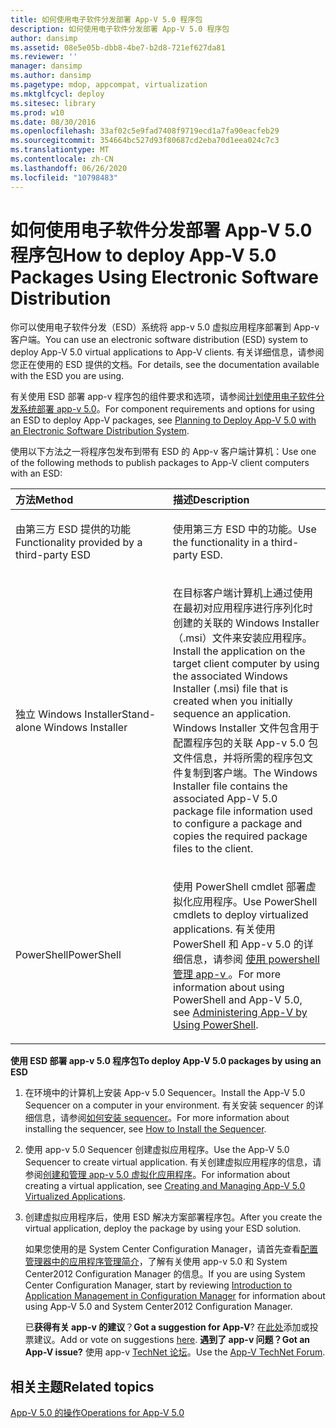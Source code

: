 ```yaml
---
title: 如何使用电子软件分发部署 App-V 5.0 程序包
description: 如何使用电子软件分发部署 App-V 5.0 程序包
author: dansimp
ms.assetid: 08e5e05b-dbb8-4be7-b2d8-721ef627da81
ms.reviewer: ''
manager: dansimp
ms.author: dansimp
ms.pagetype: mdop, appcompat, virtualization
ms.mktglfcycl: deploy
ms.sitesec: library
ms.prod: w10
ms.date: 08/30/2016
ms.openlocfilehash: 33af02c5e9fad7408f9719ecd1a7fa90eacfeb29
ms.sourcegitcommit: 354664bc527d93f80687cd2eba70d1eea024c7c3
ms.translationtype: MT
ms.contentlocale: zh-CN
ms.lasthandoff: 06/26/2020
ms.locfileid: "10798483"
---
```

# <span data-ttu-id="1b7b7-103">如何使用电子软件分发部署 App-V 5.0 程序包</span><span class="sxs-lookup"><span data-stu-id="1b7b7-103">How to deploy App-V 5.0 Packages Using Electronic Software Distribution</span></span>


<span data-ttu-id="1b7b7-104">你可以使用电子软件分发（ESD）系统将 app-v 5.0 虚拟应用程序部署到 App-v 客户端。</span><span class="sxs-lookup"><span data-stu-id="1b7b7-104">You can use an electronic software distribution (ESD) system to deploy App-V 5.0 virtual applications to App-V clients.</span></span> <span data-ttu-id="1b7b7-105">有关详细信息，请参阅您正在使用的 ESD 提供的文档。</span><span class="sxs-lookup"><span data-stu-id="1b7b7-105">For details, see the documentation available with the ESD you are using.</span></span>

<span data-ttu-id="1b7b7-106">有关使用 ESD 部署 app-v 程序包的组件要求和选项，请参阅[计划使用电子软件分发系统部署 app-v 5.0](planning-to-deploy-app-v-50-with-an-electronic-software-distribution-system.md)。</span><span class="sxs-lookup"><span data-stu-id="1b7b7-106">For component requirements and options for using an ESD to deploy App-V packages, see [Planning to Deploy App-V 5.0 with an Electronic Software Distribution System](planning-to-deploy-app-v-50-with-an-electronic-software-distribution-system.md).</span></span>

<span data-ttu-id="1b7b7-107">使用以下方法之一将程序包发布到带有 ESD 的 App-v 客户端计算机：</span><span class="sxs-lookup"><span data-stu-id="1b7b7-107">Use one of the following methods to publish packages to App-V client computers with an ESD:</span></span>

<table>
<colgroup>
<col width="50%" />
<col width="50%" />
</colgroup>
<thead>
<tr class="header">
<th align="left"><span data-ttu-id="1b7b7-108">方法</span><span class="sxs-lookup"><span data-stu-id="1b7b7-108">Method</span></span></th>
<th align="left"><span data-ttu-id="1b7b7-109">描述</span><span class="sxs-lookup"><span data-stu-id="1b7b7-109">Description</span></span></th>
</tr>
</thead>
<tbody>
<tr class="odd">
<td align="left"><p><span data-ttu-id="1b7b7-110">由第三方 ESD 提供的功能</span><span class="sxs-lookup"><span data-stu-id="1b7b7-110">Functionality provided by a third-party ESD</span></span></p></td>
<td align="left"><p><span data-ttu-id="1b7b7-111">使用第三方 ESD 中的功能。</span><span class="sxs-lookup"><span data-stu-id="1b7b7-111">Use the functionality in a third-party ESD.</span></span></p></td>
</tr>
<tr class="even">
<td align="left"><p><span data-ttu-id="1b7b7-112">独立 Windows Installer</span><span class="sxs-lookup"><span data-stu-id="1b7b7-112">Stand-alone Windows Installer</span></span></p></td>
<td align="left"><p><span data-ttu-id="1b7b7-113">在目标客户端计算机上通过使用在最初对应用程序进行序列化时创建的关联的 Windows Installer （.msi）文件来安装应用程序。</span><span class="sxs-lookup"><span data-stu-id="1b7b7-113">Install the application on the target client computer by using the associated Windows Installer (.msi) file that is created when you initially sequence an application.</span></span> <span data-ttu-id="1b7b7-114">Windows Installer 文件包含用于配置程序包的关联 App-v 5.0 包文件信息，并将所需的程序包文件复制到客户端。</span><span class="sxs-lookup"><span data-stu-id="1b7b7-114">The Windows Installer file contains the associated App-V 5.0 package file information used to configure a package and copies the required package files to the client.</span></span></p></td>
</tr>
<tr class="odd">
<td align="left"><p><span data-ttu-id="1b7b7-115">PowerShell</span><span class="sxs-lookup"><span data-stu-id="1b7b7-115">PowerShell</span></span></p></td>
<td align="left"><p><span data-ttu-id="1b7b7-116">使用 PowerShell cmdlet 部署虚拟化应用程序。</span><span class="sxs-lookup"><span data-stu-id="1b7b7-116">Use PowerShell cmdlets to deploy virtualized applications.</span></span> <span data-ttu-id="1b7b7-117">有关使用 PowerShell 和 App-v 5.0 的详细信息，请参阅 <a href="administering-app-v-by-using-powershell.md" data-raw-source="[Administering App-V by Using PowerShell](administering-app-v-by-using-powershell.md)"> 使用 powershell 管理 app-v </a> 。</span><span class="sxs-lookup"><span data-stu-id="1b7b7-117">For more information about using PowerShell and App-V 5.0, see <a href="administering-app-v-by-using-powershell.md" data-raw-source="[Administering App-V by Using PowerShell](administering-app-v-by-using-powershell.md)">Administering App-V by Using PowerShell</a>.</span></span></p></td>
</tr>
</tbody>
</table>

 

**<span data-ttu-id="1b7b7-118">使用 ESD 部署 app-v 5.0 程序包</span><span class="sxs-lookup"><span data-stu-id="1b7b7-118">To deploy App-V 5.0 packages by using an ESD</span></span>**

1.  <span data-ttu-id="1b7b7-119">在环境中的计算机上安装 App-v 5.0 Sequencer。</span><span class="sxs-lookup"><span data-stu-id="1b7b7-119">Install the App-V 5.0 Sequencer on a computer in your environment.</span></span> <span data-ttu-id="1b7b7-120">有关安装 sequencer 的详细信息，请参阅[如何安装 sequencer](how-to-install-the-sequencer-beta-gb18030.md)。</span><span class="sxs-lookup"><span data-stu-id="1b7b7-120">For more information about installing the sequencer, see [How to Install the Sequencer](how-to-install-the-sequencer-beta-gb18030.md).</span></span>

2.  <span data-ttu-id="1b7b7-121">使用 app-v 5.0 Sequencer 创建虚拟应用程序。</span><span class="sxs-lookup"><span data-stu-id="1b7b7-121">Use the App-V 5.0 Sequencer to create virtual application.</span></span> <span data-ttu-id="1b7b7-122">有关创建虚拟应用程序的信息，请参阅[创建和管理 app-v 5.0 虚拟化应用程序](creating-and-managing-app-v-50-virtualized-applications.md)。</span><span class="sxs-lookup"><span data-stu-id="1b7b7-122">For information about creating a virtual application, see [Creating and Managing App-V 5.0 Virtualized Applications](creating-and-managing-app-v-50-virtualized-applications.md).</span></span>

3.  <span data-ttu-id="1b7b7-123">创建虚拟应用程序后，使用 ESD 解决方案部署程序包。</span><span class="sxs-lookup"><span data-stu-id="1b7b7-123">After you create the virtual application, deploy the package by using your ESD solution.</span></span>

    <span data-ttu-id="1b7b7-124">如果您使用的是 System Center Configuration Manager，请首先查看[配置管理器中的应用程序管理简介](https://go.microsoft.com/fwlink/?LinkId=281816)，了解有关使用 app-v 5.0 和 System Center2012 Configuration Manager 的信息。</span><span class="sxs-lookup"><span data-stu-id="1b7b7-124">If you are using System Center Configuration Manager, start by reviewing [Introduction to Application Management in Configuration Manager](https://go.microsoft.com/fwlink/?LinkId=281816) for information about using App-V 5.0 and System Center2012 Configuration Manager.</span></span>

    <span data-ttu-id="1b7b7-125">已**获得有关 app-v 的建议**？</span><span class="sxs-lookup"><span data-stu-id="1b7b7-125">**Got a suggestion for App-V**?</span></span> <span data-ttu-id="1b7b7-126">在[此处](http://appv.uservoice.com/forums/280448-microsoft-application-virtualization)添加或投票建议。</span><span class="sxs-lookup"><span data-stu-id="1b7b7-126">Add or vote on suggestions [here](http://appv.uservoice.com/forums/280448-microsoft-application-virtualization).</span></span> **<span data-ttu-id="1b7b7-127">遇到了 app-v 问题？</span><span class="sxs-lookup"><span data-stu-id="1b7b7-127">Got an App-V issue?</span></span>** <span data-ttu-id="1b7b7-128">使用 app-v [TechNet 论坛](https://social.technet.microsoft.com/Forums/home?forum=mdopappv)。</span><span class="sxs-lookup"><span data-stu-id="1b7b7-128">Use the [App-V TechNet Forum](https://social.technet.microsoft.com/Forums/home?forum=mdopappv).</span></span>

## <span data-ttu-id="1b7b7-129">相关主题</span><span class="sxs-lookup"><span data-stu-id="1b7b7-129">Related topics</span></span>


[<span data-ttu-id="1b7b7-130">App-V 5.0 的操作</span><span class="sxs-lookup"><span data-stu-id="1b7b7-130">Operations for App-V 5.0</span></span>](operations-for-app-v-50.md)

 

 





